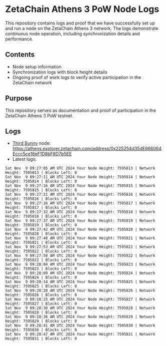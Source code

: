 # ZetaChain Athens 3 PoW Node Logs
This repository contains logs and proof that we have successfully set up and run a node on the ZetaChain Athens 3 network. The logs demonstrate continuous node operation, including synchronization details and performance.

## Contents
- Node setup information
- Synchronization logs with block height details
- Ongoing proof of work logs to verify active participation in the ZetaChain network

## Purpose
This repository serves as documentation and proof of participation in the ZetaChain Athens 3 PoW testnet.

## Logs

- [Third Bunny](https://thirdbunny.xyz/) node: https://athens.explorer.zetachain.com/address/0x225254d35dE666064Eccc5ce16eF1D8bF8D7b5EE
- Latest logs:
```
Sat Nov  9 09:27:05 AM UTC 2024 Your Node Height: 7595813 | Network Height: 7595813 | Blocks Left: 0
Sat Nov  9 09:27:11 AM UTC 2024 Your Node Height: 7595814 | Network Height: 7595814 | Blocks Left: 0
Sat Nov  9 09:27:16 AM UTC 2024 Your Node Height: 7595815 | Network Height: 7595815 | Blocks Left: 0
Sat Nov  9 09:27:21 AM UTC 2024 Your Node Height: 7595816 | Network Height: 7595816 | Blocks Left: 0
Sat Nov  9 09:27:26 AM UTC 2024 Your Node Height: 7595817 | Network Height: 7595817 | Blocks Left: 0
Sat Nov  9 09:27:32 AM UTC 2024 Your Node Height: 7595818 | Network Height: 7595818 | Blocks Left: 0
Sat Nov  9 09:27:37 AM UTC 2024 Your Node Height: 7595819 | Network Height: 7595819 | Blocks Left: 0
Sat Nov  9 09:27:42 AM UTC 2024 Your Node Height: 7595820 | Network Height: 7595820 | Blocks Left: 0
Sat Nov  9 09:27:48 AM UTC 2024 Your Node Height: 7595821 | Network Height: 7595821 | Blocks Left: 0
Sat Nov  9 09:27:53 AM UTC 2024 Your Node Height: 7595822 | Network Height: 7595822 | Blocks Left: 0
Sat Nov  9 09:27:58 AM UTC 2024 Your Node Height: 7595822 | Network Height: 7595822 | Blocks Left: 0
Sat Nov  9 09:28:04 AM UTC 2024 Your Node Height: 7595823 | Network Height: 7595823 | Blocks Left: 0
Sat Nov  9 09:28:09 AM UTC 2024 Your Node Height: 7595824 | Network Height: 7595824 | Blocks Left: 0
Sat Nov  9 09:28:14 AM UTC 2024 Your Node Height: 7595825 | Network Height: 7595825 | Blocks Left: 0
Sat Nov  9 09:28:20 AM UTC 2024 Your Node Height: 7595826 | Network Height: 7595826 | Blocks Left: 0
Sat Nov  9 09:28:25 AM UTC 2024 Your Node Height: 7595827 | Network Height: 7595827 | Blocks Left: 0
Sat Nov  9 09:28:30 AM UTC 2024 Your Node Height: 7595828 | Network Height: 7595828 | Blocks Left: 0
Sat Nov  9 09:28:36 AM UTC 2024 Your Node Height: 7595829 | Network Height: 7595829 | Blocks Left: 0
Sat Nov  9 09:28:41 AM UTC 2024 Your Node Height: 7595830 | Network Height: 7595830 | Blocks Left: 0
Sat Nov  9 09:28:47 AM UTC 2024 Your Node Height: 7595831 | Network Height: 7595831 | Blocks Left: 0
```
